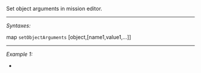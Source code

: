 Set object arguments in mission editor.


---
*Syntaxes:*

map `setObjectArguments` [object,[name1,value1,...]]

---
*Example 1:*

-